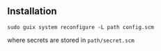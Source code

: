 ## Installation

```
sudo guix system reconfigure -L path config.scm
```

where secrets are stored in `path/secret.scm`
